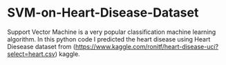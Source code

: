 # SVM-on-Heart-Disease-Dataset

Support Vector Machine is a very popular classification machine learning algorithm. In this python code I predicted the heart disease using Heart Diesease dataset from (https://www.kaggle.com/ronitf/heart-disease-uci?select=heart.csv) kaggle.
